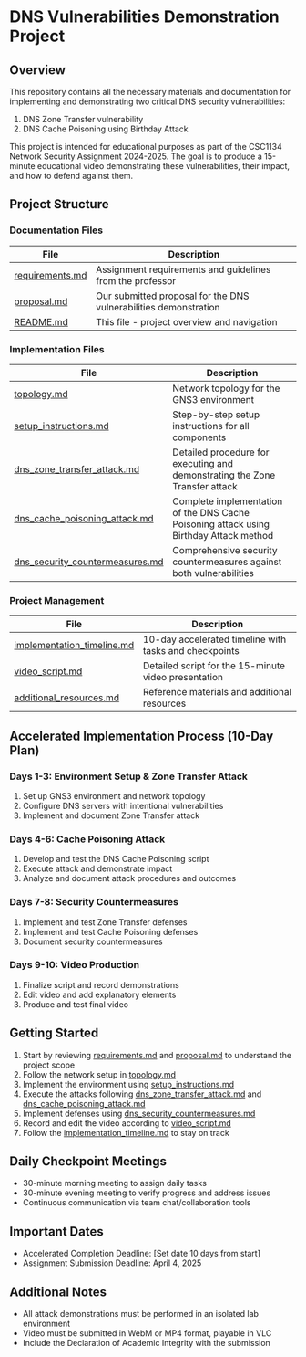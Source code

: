 # DNS Vulnerabilities Demonstration Project

## Overview

This repository contains all the necessary materials and documentation for implementing and demonstrating two critical DNS security vulnerabilities:

1. DNS Zone Transfer vulnerability
2. DNS Cache Poisoning using Birthday Attack

This project is intended for educational purposes as part of the CSC1134 Network Security Assignment 2024-2025. The goal is to produce a 15-minute educational video demonstrating these vulnerabilities, their impact, and how to defend against them.

## Project Structure

### Documentation Files

| File                               | Description                                                      |
| ---------------------------------- | ---------------------------------------------------------------- |
| [requirements.md](requirements.md) | Assignment requirements and guidelines from the professor        |
| [proposal.md](proposal.md)         | Our submitted proposal for the DNS vulnerabilities demonstration |
| [README.md](README.md)             | This file - project overview and navigation                      |

### Implementation Files

| File                                                               | Description                                                                            |
| ------------------------------------------------------------------ | -------------------------------------------------------------------------------------- |
| [topology.md](topology.md)                                         | Network topology for the GNS3 environment                                              |
| [setup_instructions.md](setup_instructions.md)                     | Step-by-step setup instructions for all components                                     |
| [dns_zone_transfer_attack.md](dns_zone_transfer_attack.md)         | Detailed procedure for executing and demonstrating the Zone Transfer attack            |
| [dns_cache_poisoning_attack.md](dns_cache_poisoning_attack.md)     | Complete implementation of the DNS Cache Poisoning attack using Birthday Attack method |
| [dns_security_countermeasures.md](dns_security_countermeasures.md) | Comprehensive security countermeasures against both vulnerabilities                    |

### Project Management

| File                                                     | Description                                            |
| -------------------------------------------------------- | ------------------------------------------------------ |
| [implementation_timeline.md](implementation_timeline.md) | 10-day accelerated timeline with tasks and checkpoints |
| [video_script.md](video_script.md)                       | Detailed script for the 15-minute video presentation   |
| [additional_resources.md](additional_resources.md)       | Reference materials and additional resources           |

## Accelerated Implementation Process (10-Day Plan)

### Days 1-3: Environment Setup & Zone Transfer Attack

1. Set up GNS3 environment and network topology
2. Configure DNS servers with intentional vulnerabilities
3. Implement and document Zone Transfer attack

### Days 4-6: Cache Poisoning Attack

1. Develop and test the DNS Cache Poisoning script
2. Execute attack and demonstrate impact
3. Analyze and document attack procedures and outcomes

### Days 7-8: Security Countermeasures

1. Implement and test Zone Transfer defenses
2. Implement and test Cache Poisoning defenses
3. Document security countermeasures

### Days 9-10: Video Production

1. Finalize script and record demonstrations
2. Edit video and add explanatory elements
3. Produce and test final video

## Getting Started

1. Start by reviewing [requirements.md](requirements.md) and [proposal.md](proposal.md) to understand the project scope
2. Follow the network setup in [topology.md](topology.md)
3. Implement the environment using [setup_instructions.md](setup_instructions.md)
4. Execute the attacks following [dns_zone_transfer_attack.md](dns_zone_transfer_attack.md) and [dns_cache_poisoning_attack.md](dns_cache_poisoning_attack.md)
5. Implement defenses using [dns_security_countermeasures.md](dns_security_countermeasures.md)
6. Record and edit the video according to [video_script.md](video_script.md)
7. Follow the [implementation_timeline.md](implementation_timeline.md) to stay on track

## Daily Checkpoint Meetings

- 30-minute morning meeting to assign daily tasks
- 30-minute evening meeting to verify progress and address issues
- Continuous communication via team chat/collaboration tools

## Important Dates

- Accelerated Completion Deadline: [Set date 10 days from start]
- Assignment Submission Deadline: April 4, 2025

## Additional Notes

- All attack demonstrations must be performed in an isolated lab environment
- Video must be submitted in WebM or MP4 format, playable in VLC
- Include the Declaration of Academic Integrity with the submission
